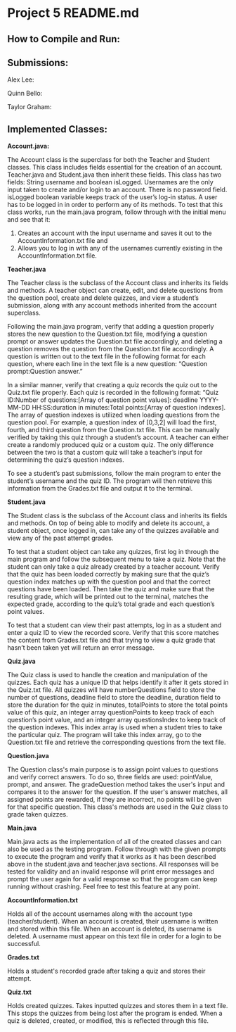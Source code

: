 # Project 5 README.md
How to Compile and Run:
----------------------
Submissions:
----------------------

Alex Lee:

Quinn Bello:

Taylor Graham:

Implemented Classes:
----------------------
**Account.java:**

The Account class is the superclass for both the Teacher and Student classes. 
This class includes fields essential for the creation of an account. Teacher.java and Student.java then inherit these fields. 
This class has two fields: String username and boolean isLogged. Usernames are the only input taken to create and/or login to an account. 
There is no password field. isLogged boolean variable keeps track of the user’s log-in status. 
A user has to be logged in in order to perform any of its methods. 
To test that this class works, run the main.java program, follow through with the initial menu and see that it:
1) Creates an account with the input username and saves it out to the AccountInformation.txt file and 
2) Allows you to log in with any of the usernames currently existing in the AccountInformation.txt file.

**Teacher.java**

The Teacher class is the subclass of the Account class and inherits its fields and methods. A teacher object can create, edit, 
and delete questions from the question pool, create and delete quizzes, and view a student’s submission, along with any account methods 
inherited from the account superclass.

Following the main.java program, verify that adding a question properly stores the new question to the Question.txt file, 
modifying a question prompt or answer updates the Question.txt file accordingly, and deleting a question removes the question from the Question.txt 
file accordingly. A question is written out to the text file in the following format for each question, where each line in the text file is a new question: 
“Question prompt:Question answer.”

In a similar manner, verify that creating a quiz records the quiz out to the Quiz.txt file properly. Each quiz is recorded in the following format: 
“Quiz ID:Number of questions:[Array of question point values]: deadline YYYY-MM-DD HH:SS:duration in minutes:Total points:[Array of question indexes]. 
The array of question indexes is utilized when loading questions from the question pool. For example, a question index of [0,3,2] will load the first, fourth, and third question from the Question.txt file. 
This can be manually verified by taking this quiz through a student’s account. A teacher can either create a randomly produced quiz or a custom quiz. 
The only difference between the two is that a custom quiz will take a teacher’s input for determining the quiz’s question indexes.

To see a student’s past submissions, follow the main program to enter the student’s username and the quiz ID. The program will then retrieve this 
information from the Grades.txt file and output it to the terminal.

**Student.java**

The Student class is the subclass of the Account class and inherits its fields and methods. On top of being able to modify and delete its account, a student object, once logged in, 
can take any of the quizzes available and view any of the past attempt grades.

To test that a student object can take any quizzes, first log in through the main program and follow the subsequent menu to take a quiz. 
Note that the student can only take a quiz already created by a teacher account. Verify that the quiz has been loaded correctly 
by making sure that the quiz’s question index matches up with the question pool and that the correct questions have been loaded. 
Then take the quiz and make sure that the resulting grade, which will be printed out to the terminal, matches the expected grade, 
according to the quiz’s total grade and each question’s point values.

To test that a student can view their past attempts, log in as a student and enter a quiz ID to view the recorded score. Verify that this score matches 
the content from Grades.txt file and that trying to view a quiz grade that hasn’t been taken yet will return an error message.

**Quiz.java**

The Quiz class is used to handle the creation and manipulation of the quizzes. Each quiz has a unique ID that helps identify it after it gets stored in the Quiz.txt file. 
All quizzes will have numberQuestions field to store the number of questions, deadline field to store the deadline, duration field to store the duration for the quiz in minutes, 
totalPoints to store the total points value of this quiz, an integer array questionPoints to keep track of each question’s point value, and an integer array questionsIndex to keep track
of the question indexes. This index array is used when a student tries to take the particular quiz. The program will take this index array, go to the Question.txt file and retrieve 
the corresponding questions from the text file.

**Question.java**

The Question class's main purpose is to assign point values to questions and verify correct answers. 
To do so, three fields are used: pointValue, prompt, and answer. The gradeQuestion method takes the user's input and compares it to the answer for the question.
If the user's answer matches, all assigned points are rewarded, if they are incorrect, no points will be given for that specific question.
This class's methods are used in the Quiz class to grade taken quizzes.

**Main.java**

Main.java acts as the implementation of all of the created classes and can also be used as the testing program. 
Follow through with the given prompts to execute the program and verify that it works as it has been described above in the student.java and teacher.java sections. 
All responses will be tested for validity and an invalid response will print error messages and prompt the user again for a valid response so that the program 
can keep running without crashing. Feel free to test this feature at any point.

**AccountInformation.txt**

Holds all of the account usernames along with the account type (teacher/student). When an account is created, their username is written and stored within this file. 
When an account is deleted, its username is deleted. A username must appear on this text file in order for a login to be successful.

**Grades.txt**

Holds a student's recorded grade after taking a quiz and stores their attempt.

**Quiz.txt**

Holds created quizzes. Takes inputted quizzes and stores them in a text file. This stops the quizzes from being lost after the program is ended.
When a quiz is deleted, created, or modified, this is reflected through this file.
